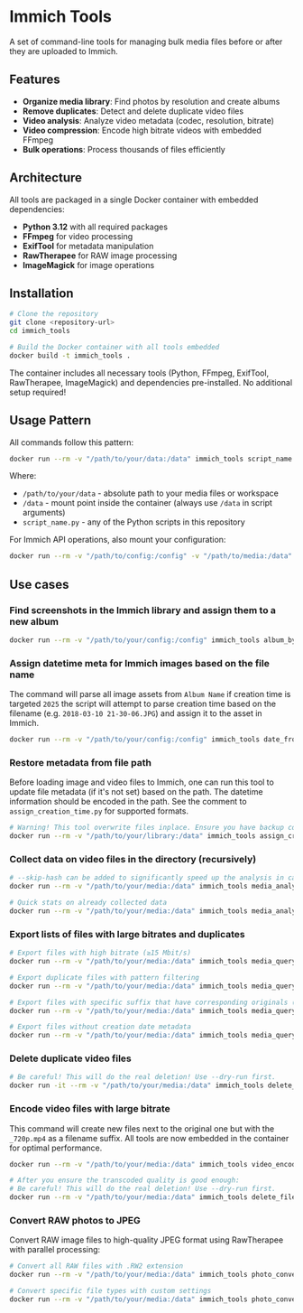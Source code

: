 # Immich Tools

A set of command-line tools for managing bulk media files before or after they are uploaded to Immich.

## Features

- **Organize media library**: Find photos by resolution and create albums
- **Remove duplicates**: Detect and delete duplicate video files  
- **Video analysis**: Analyze video metadata (codec, resolution, bitrate)
- **Video compression**: Encode high bitrate videos with embedded FFmpeg
- **Bulk operations**: Process thousands of files efficiently

## Architecture

All tools are packaged in a single Docker container with embedded dependencies:
- **Python 3.12** with all required packages
- **FFmpeg** for video processing
- **ExifTool** for metadata manipulation
- **RawTherapee** for RAW image processing
- **ImageMagick** for image operations


## Installation

```bash
# Clone the repository
git clone <repository-url>
cd immich_tools

# Build the Docker container with all tools embedded
docker build -t immich_tools .
```

The container includes all necessary tools (Python, FFmpeg, ExifTool, RawTherapee, ImageMagick) and dependencies pre-installed. No additional setup required!

## Usage Pattern

All commands follow this pattern:
```bash
docker run --rm -v "/path/to/your/data:/data" immich_tools script_name.py [arguments]
```

Where:
- `/path/to/your/data` - absolute path to your media files or workspace
- `/data` - mount point inside the container (always use `/data` in script arguments)
- `script_name.py` - any of the Python scripts in this repository

For Immich API operations, also mount your configuration:
```bash
docker run --rm -v "/path/to/config:/config" -v "/path/to/media:/data" immich_tools script_name.py [arguments]
```

## Use cases

### Find screenshots in the Immich library and assign them to a new album
```bash
docker run --rm -v "/path/to/your/config:/config" immich_tools album_by_resolution.py 1179x2556 "Screenshots"
```

### Assign datetime meta for Immich images based on the file name
The command will parse all image assets from `Album Name` if creation time is targeted `2025` the script will attempt to parse creation time based on the filename (e.g. `2018-03-10 21-30-06.JPG`) and assign it to the asset in Immich.
```bash
docker run --rm -v "/path/to/your/config:/config" immich_tools date_from_name.py --album "Album Name" --target-year 2025 --dry-run
```

### Restore metadata from file path
Before loading image and video files to Immich, one can run this tool to update file metadata (if it's not set) based on the path. The datetime information should be encoded in the path. See the comment to `assign_creation_time.py` for supported formats.
```bash
# Warning! This tool overwrite files inplace. Ensure you have backup copy before proceed.
docker run --rm -v "/path/to/your/library:/data" immich_tools assign_creation_time.py /data --verbose
```

### Collect data on video files in the directory (recursively)
```bash
# --skip-hash can be added to significantly speed up the analysis in case you don't need duplicate finding.
docker run --rm -v "/path/to/your/media:/data" immich_tools media_analyzer.py /data --database /data/video_analysis.db --workers 16

# Quick stats on already collected data
docker run --rm -v "/path/to/your/media:/data" immich_tools media_analyzer.py /data --stats --database /data/video_analysis.db
```

### Export lists of files with large bitrates and duplicates

```bash
# Export files with high bitrate (≥15 Mbit/s)
docker run --rm -v "/path/to/your/media:/data" immich_tools media_query.py --database /data/video_analysis.db --export-list /data/high_quality_files.txt --min-bitrate 15

# Export duplicate files with pattern filtering
docker run --rm -v "/path/to/your/media:/data" immich_tools media_query.py --database /data/video_analysis.db --export-list /data/duplicates_by_hash.txt --export-duplicates --export-pattern 'Camera Uploads'

# Export files with specific suffix that have corresponding originals (e.g., transcoded versions)
docker run --rm -v "/path/to/your/media:/data" immich_tools media_query.py --database /data/video_analysis.db --export-list /data/transcoded_files.txt --suffix "_720p"

# Export files without creation date metadata
docker run --rm -v "/path/to/your/media:/data" immich_tools media_query.py --database /data/video_analysis.db --export-list /data/no_metadata_files.txt --export-no-metadata
```


### Delete duplicate video files
```bash
# Be careful! This will do the real deletion! Use --dry-run first.
docker run -it --rm -v "/path/to/your/media:/data" immich_tools delete_files.py /data/duplicates_by_hash.txt --pattern "Camera Uploads" --dry-run
```


### Encode video files with large bitrate
This command will create new files next to the original one but with the `_720p.mp4` as a filename suffix. All tools are now embedded in the container for optimal performance.

```bash
docker run --rm -v "/path/to/your/media:/data" immich_tools video_encoder.py --suffix=_720p /data/high_quality_files.txt

# After you ensure the transcoded quality is good enough:
# Be careful! This will do the real deletion! Use --dry-run first.
docker run --rm -v "/path/to/your/media:/data" immich_tools delete_files.py /data/high_quality_files.txt --dry-run
```

### Convert RAW photos to JPEG
Convert RAW image files to high-quality JPEG format using RawTherapee with parallel processing:

```bash
# Convert all RAW files with .RW2 extension
docker run --rm -v "/path/to/your/media:/data" immich_tools photo_converter.py --pattern ".RW2" --max-workers 8 --quality 85 /data/raw_files_list.txt

# Convert specific file types with custom settings
docker run --rm -v "/path/to/your/media:/data" immich_tools photo_converter.py --pattern ".CR2" --quality 95 --suffix "_converted" /data/raw_files.txt
```
